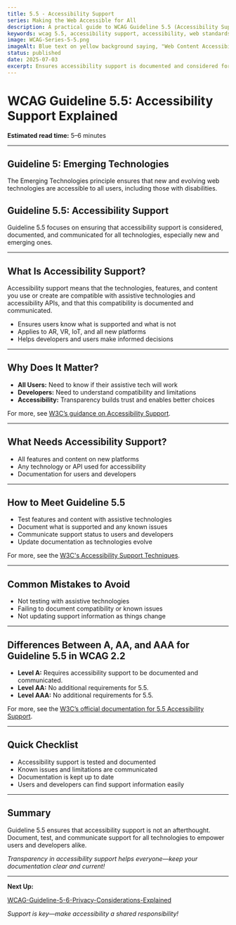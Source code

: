 ```yaml
---
title: 5.5 - Accessibility Support
series: Making the Web Accessible for All
description: A practical guide to WCAG Guideline 5.5 (Accessibility Support)—what it means, why it matters, and how to ensure accessibility support is documented and considered for new and emerging technologies.
keywords: wcag 5.5, accessibility support, accessibility, web standards, user experience, emerging technologies
image: WCAG-Series-5-5.png
imageAlt: Blue text on yellow background saying, "Web Content Accessibiilty Guiedlines (WCAG) 5.5 Explained, Accessibility Support"
status: published
date: 2025-07-03
excerpt: Ensures accessibility support is documented and considered for new and emerging technologies.
---
```


# **WCAG Guideline 5.5: Accessibility Support Explained**

**Estimated read time:** 5–6 minutes

---

## **Guideline 5: Emerging Technologies**

The Emerging Technologies principle ensures that new and evolving web technologies are accessible to all users, including those with disabilities.

## **Guideline 5.5: Accessibility Support**

Guideline 5.5 focuses on ensuring that accessibility support is considered, documented, and communicated for all technologies, especially new and emerging ones.

---

## **What Is Accessibility Support?**

<!-- [Illustration: Support document or checklist with accessibility icons] -->

Accessibility support means that the technologies, features, and content you use or create are compatible with assistive technologies and accessibility APIs, and that this compatibility is documented and communicated.

- Ensures users know what is supported and what is not
- Applies to AR, VR, IoT, and all new platforms
- Helps developers and users make informed decisions

---

## **Why Does It Matter?**

<!-- [Infographic: Support icon, compatibility chart, and user with assistive tech] -->

- **All Users:** Need to know if their assistive tech will work
- **Developers:** Need to understand compatibility and limitations
- **Accessibility:** Transparency builds trust and enables better choices

For more, see [W3C’s guidance on Accessibility Support](https://www.w3.org/WAI/standards-guidelines/wcag/new-in-22/).

---

## **What Needs Accessibility Support?**

<!-- [Grid: AR/VR features, IoT devices, and web technologies with support notes] -->

- All features and content on new platforms
- Any technology or API used for accessibility
- Documentation for users and developers

---

## **How to Meet Guideline 5.5**

<!-- [Side-by-side: Good example (clear support documentation) vs. Bad example (no info on compatibility)] -->

- Test features and content with assistive technologies
- Document what is supported and any known issues
- Communicate support status to users and developers
- Update documentation as technologies evolve

For more, see the [W3C's Accessibility Support Techniques](https://www.w3.org/WAI/standards-guidelines/wcag/new-in-22/).

---

## **Common Mistakes to Avoid**

<!-- [Do/Don't graphic: Left side with clear support info, right side with missing or outdated info] -->

- Not testing with assistive technologies
- Failing to document compatibility or known issues
- Not updating support information as things change

---

## **Differences Between A, AA, and AAA for Guideline 5.5 in WCAG 2.2**

<!-- [Infographic: Three columns labeled A, AA, AAA with example requirements for each] -->

- **Level A:** Requires accessibility support to be documented and communicated.
- **Level AA:** No additional requirements for 5.5.
- **Level AAA:** No additional requirements for 5.5.

For more, see the [W3C’s official documentation for 5.5 Accessibility Support](https://www.w3.org/WAI/standards-guidelines/wcag/new-in-22/).

---

## **Quick Checklist**

<!-- [Checklist graphic: Icons for support, documentation, and user] -->

- Accessibility support is tested and documented
- Known issues and limitations are communicated
- Documentation is kept up to date
- Users and developers can find support information easily

---

## **Summary**

<!-- [Illustration: User reviewing accessibility support documentation] -->

Guideline 5.5 ensures that accessibility support is not an afterthought. Document, test, and communicate support for all technologies to empower users and developers alike.

*Transparency in accessibility support helps everyone—keep your documentation clear and current!*

---

**Next Up:**

[WCAG-Guideline-5-6-Privacy-Considerations-Explained](WCAG-Guideline-5-6-Privacy-Considerations-Explained)

*Support is key—make accessibility a shared responsibility!*
